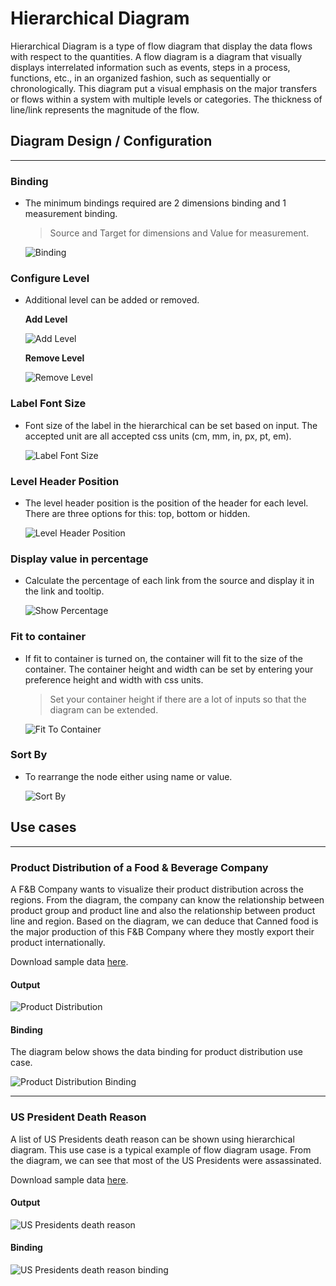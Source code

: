 # Hierarchical Diagram
Hierarchical Diagram is a type of flow diagram that display the data flows with respect to the quantities. A flow diagram  is a diagram that visually displays interrelated information such as events, steps in a process, functions, etc., in an organized fashion, such as sequentially or chronologically. This diagram put a visual emphasis on the major transfers or flows within a system with multiple levels or categories. The thickness of line/link represents the magnitude of the flow. 

## Diagram Design / Configuration
---
### Binding
- The minimum bindings required are 2 dimensions binding and 1 measurement binding.  
    >Source and Target for dimensions and Value for measurement.

    ![Binding](./images/hierarchical-diagram/binding.PNG)

### Configure Level
- Additional level can be added or removed.

    **Add Level**

    ![Add Level](./images/hierarchical-diagram/add-level.PNG)

    **Remove Level**

    ![Remove Level](./images/hierarchical-diagram/remove-level.PNG)

### Label Font Size
- Font size of the label in the hierarchical can be set based on input. The accepted unit are all accepted css units (cm, mm, in, px, pt, em).

    ![Label Font Size](./images/hierarchical-diagram/label-font-size.PNG)

### Level Header Position
- The level header position is the position of the header for each level. There are three options for this: top, bottom or hidden.

    ![Level Header Position](./images/hierarchical-diagram/level-header-position.PNG)


### Display value in percentage
- Calculate the percentage of each link from the source and display it in the link and tooltip.

    ![Show Percentage](./images/hierarchical-diagram/show-percentage.png)

### Fit to container
- If fit to container is turned on, the container will fit to the size of the container. The container height and width can be set by entering your preference height and width with css units. 
    >Set your container height if there are a lot of inputs so that the diagram can be extended.

    ![Fit To Container](./images/hierarchical-diagram/fit-to-container.PNG)

### Sort By
- To rearrange the node either using name or value.

    ![Sort By](./images/hierarchical-diagram/sort-by.PNG)

## Use cases
---
### Product Distribution of a Food & Beverage Company

A F&B Company wants to visualize their product distribution across the regions. From the diagram, the company can know the relationship between product group and product line and also the relationship between product line and region. Based on the diagram, we can deduce that Canned food is the major production of this F&B Company where they mostly export their product internationally.

Download sample data [here](./sample-data/hierarchical-diagram/company-product-distribution.csv).

#### Output

![Product Distribution](./images/hierarchical-diagram/product-distribution.PNG)

#### Binding
The diagram below shows the data binding for product distribution use case.

![Product Distribution Binding](./images/hierarchical-diagram/product-distribution-binding.PNG)

---

### US President Death Reason
A list of US Presidents death reason can be shown using hierarchical diagram. This use case is a typical example of flow diagram usage. From the diagram, we can see that most of the US Presidents were assassinated.

Download sample data [here](./sample-data/hierarchical-diagram/US-president-death-reason.csv).

#### Output

![US Presidents death reason](./images/hierarchical-diagram/us-president-death-reason.PNG)

#### Binding

![US Presidents death reason binding](./images/hierarchical-diagram/us-president-death-reason-binding.PNG)
